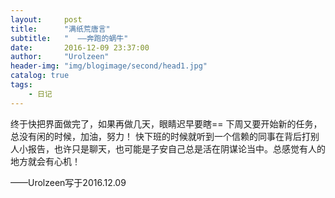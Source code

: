 ```yaml
---
layout:     post
title:      "满纸荒唐言"
subtitle:   "  ——奔跑的蜗牛"
date:       2016-12-09 23:37:00
author:     "Urolzeen"
header-img: "img/blogimage/second/head1.jpg"
catalog: true
tags:
    - 日记
---
```



终于快把界面做完了，如果再做几天，眼睛迟早要瞎==
下周又要开始新的任务，总没有闲的时候，加油，努力！
快下班的时候就听到一个信赖的同事在背后打别人小报告，也许只是聊天，也可能是子安自己总是活在阴谋论当中。总感觉有人的地方就会有心机！



——Urolzeen写于2016.12.09